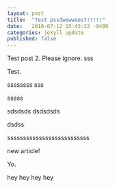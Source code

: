 ```yaml
---
layout: post
title:  "Test pssdwewweost!!!!!"
date:   2016-07-12 15:43:22 -0400
categories: jekyll update
published: false
---
```

Test post 2. Please ignore.
sss

Test.

ssssssss
sss

sssss

sdsdsds
dsdsdsds

dsdss

ssssssssssssssssssssssssss

new article!


Yo.



hey hey hey hey
